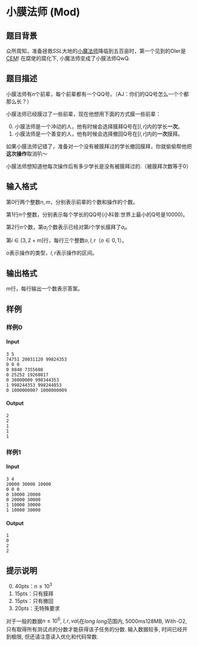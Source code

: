 # 小膜法师 (Mod)

## 题目背景

众所周知，准备拯救$SSL$大地的[小魔法师](https://www.luogu.com.cn/user/35056)降临到五百亩时，第一个见到的OIer是[CEM](https://www.luogu.com.cn/user/30496)! 在腐佬的腐化下, 小魔法师变成了小膜法师QwQ.

## 题目描述

小膜法师有$n$个前辈，每个前辈都有一个QQ号。（AJ：你们的QQ号怎么一个个都那么长？）

小膜法师已经膜过了一些前辈，现在他想用下面的方式膜一些前辈：

0. 小膜法师是一个冲动的人，他有时候会选择膜拜Q号在$[l,r]$内的学长**一次**。
1. 小膜法师是一个善变的人，他有时候会选择撤回Q号在$[l,r]$内的**一次**膜拜。

如果小膜法师记错了，准备对一个没有被膜拜过的学长撤回膜拜，你就偷偷帮他把**这次操作**取消叭～

小膜法师想知道他每次操作后有多少学长是没有被膜拜过的.（被膜拜次数等于$0$）

## 输入格式

第$0$行两个整数$n,m$，分别表示前辈的个数和操作的个数。

第$1$行$n$个整数，分别表示每个学长的QQ号(小科普:世界上最小的Q号是$10000$)。

第$2$行$n$个数，第$a_i$个数表示已经对第$i$个学长膜拜了$a_i$。

第$i \in [3,2+m]$行，每行三个整数$o,l,r$（$o \in {0,1}$）。

$o$表示操作的类型，$l,r$表示操作的区间。

## 输出格式

$m$行，每行输出一个数表示答案。

## 样例

### 样例0

#### Input

```
3 5
74751 20031120 99824353
0 0 0
0 8848 7355608
0 25252 19260817
0 38000000 998344353 
1 998244353 998244853
0 1000000007 1000000009
```

#### Output

```
2
2
1
1
1
```

### 样例1

#### Input

```
3 4
20000 30000 10000
0 0 0
0 10000 20000
0 20000 30000
1 10000 30000
1 10000 30000
```

#### Output

```
1
0
2
2
```

## 提示说明

0. 40pts：$n \leq 10^3$
1. 15pts：只有膜拜
2. 15pts：只有撤回
3. 20pts：无特殊要求

对于一般的数据$n \leq 10^6$, $l,r,val_i$在$long\ long$范围内, 5000ms128MB, With-O2,
只有取得所有测试点的分数才能获得该子任务的分数.
输入数据较多, 时间已经开到极限, 但还请注意读入优化和代码常数.
